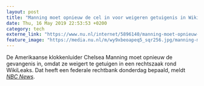 ```yaml
---
layout: post
title: "Manning moet opnieuw de cel in voor weigeren getuigenis in WikiLeaks-zaak"
date: Thu, 16 May 2019 22:53:53 +0200
category: tech
externe_link: "https://www.nu.nl/internet/5896140/manning-moet-opnieuw-de-cel-in-voor-weigeren-getuigenis-in-wikileaks-zaak.html"
feature_image: "https://media.nu.nl/m/wy9xbeoapeq5_sqr256.jpg/manning-moet-opnieuw-de-cel-in-voor-weigeren-getuigenis-in-wikileaks-zaak.jpg"
---
```


De Amerikaanse klokkenluider Chelsea Manning moet opnieuw de gevangenis in, omdat ze weigert te getuigen in een rechtszaak rond WikiLeaks. Dat heeft een federale rechtbank donderdag bepaald, meldt <a href="https://www.nbcnews.com/news/us-news/chelsea-manning-says-won-t-testify-wikileaks-despite-risk-she-n1006501" target="_blank"><em>NBC News</em></a>.
